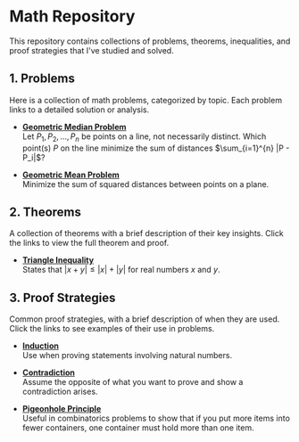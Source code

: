 # Math Repository

This repository contains collections of problems, theorems, inequalities, and proof strategies that I've studied and solved.

## 1. Problems

Here is a collection of math problems, categorized by topic. Each problem links to a detailed solution or analysis.

- **[Geometric Median Problem](./Problems/GeometricMedian.md)**  
Let $P_1, P_2, \dots, P_n$ be points on a line, not necessarily distinct. Which point(s) $P$ on the line minimize the sum of distances $\sum_{i=1}^{n} |P - P_i|$?

- **[Geometric Mean Problem](./Problems/GeometricMean.md)**  
  Minimize the sum of squared distances between points on a plane.



## 2. Theorems

A collection of theorems with a brief description of their key insights. Click the links to view the full theorem and proof.

- **[Triangle Inequality](./Theorems/TriangleInequality.md)**  
  States that $|x + y| \leq |x| + |y|$ for real numbers $x$ and $y$.

## 3. Proof Strategies

Common proof strategies, with a brief description of when they are used. Click the links to see examples of their use in problems.

- **[Induction](./proof-strategies/induction.md)**  
  Use when proving statements involving natural numbers.

- **[Contradiction](./proof-strategies/contradiction.md)**  
  Assume the opposite of what you want to prove and show a contradiction arises.

- **[Pigeonhole Principle](./proof-strategies/pigeonhole-principle.md)**  
  Useful in combinatorics problems to show that if you put more items into fewer containers, one container must hold more than one item.

